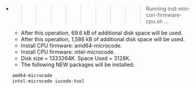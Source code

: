 * >>>>>>>>> Running inst-min-con-firmware-cpu.sh ...
  * After this operation, 69.6 kB of additional disk space will be used.
  * After this operation, 1,586 kB of additional disk space will be used.
  * Install CPU firmware: amd64-microcode.
  * Install CPU firmware: intel-microcode.
  * Disk size = 1333264K. Space Used = 3128K.
  * The following NEW packages will be installed:
  ```bash
  amd64-microcode
  intel-microcode iucode-tool
  ```
